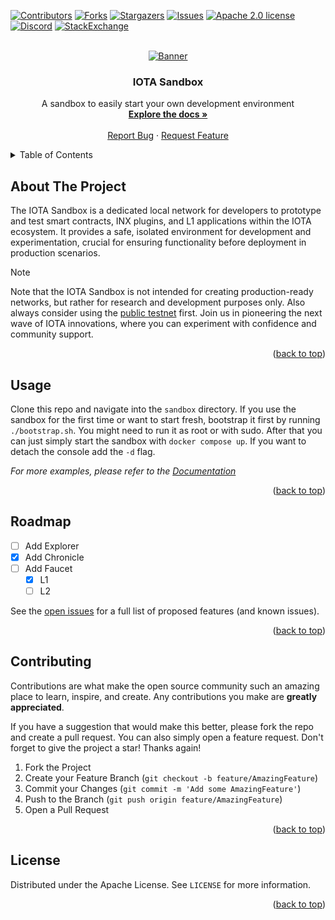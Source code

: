 <!-- This READM is based on the BEST-README-Template (https://github.com/othneildrew/Best-README-Template) -->
<div id="top"></div>
<!--
*** Thanks for checking out the Best-README-Template. If you have a suggestion
*** that would make this better, please fork the repo and create a pull request
*** or simply open an issue with the tag "enhancement".
*** Don't forget to give the project a star!
*** Thanks again! Now go create something AMAZING! :D
-->



<!-- PROJECT SHIELDS -->
<!--
*** I'm using markdown "reference style" links for readability.
*** Reference links are enclosed in brackets [ ] instead of parentheses ( ).
*** See the bottom of this document for the declaration of the reference variables
*** for contributors-url, forks-url, etc. This is an optional, concise syntax you may use.
*** https://www.markdownguide.org/basic-syntax/#reference-style-links
-->
[![Contributors][contributors-shield]][contributors-url]
[![Forks][forks-shield]][forks-url]
[![Stargazers][stars-shield]][stars-url]
[![Issues][issues-shield]][issues-url]
[![Apache 2.0 license][license-shield]][license-url]
[![Discord][discord-shield]][discord-url]
[![StackExchange][stackexchange-shield]][stackexchange-url]


<!-- PROJECT LOGO -->
<br />
<div align="center">
    <a href="https://github.com/iotaledger/iota-sandbox">
        <img src="banner.png" alt="Banner">
    </a>
    <h3 align="center">IOTA Sandbox</h3>
    <p align="center">
        A sandbox to easily start your own development environment
        <br />
        <a href="https://wiki.iota.org"><strong>Explore the docs »</strong></a>
        <br />
        <br />
        <a href="https://github.com/iotaledger/iota-sandbox/labels/bug">Report Bug</a>
        ·
        <a href="https://github.com/iotaledger/iota-sandbox/labels/request">Request Feature</a>
    </p>
</div>



<!-- TABLE OF CONTENTS -->
<details>
  <summary>Table of Contents</summary>
  <ol>
    <li>
      <a href="#about-the-project">About The Project</a>
    </li>
    <li><a href="#usage">Usage</a></li>
    <li><a href="#roadmap">Roadmap</a></li>
    <li><a href="#contributing">Contributing</a></li>
    <li><a href="#license">License</a></li>
  </ol>
</details>



<!-- ABOUT THE PROJECT -->
## About The Project

The IOTA Sandbox is a dedicated local network for developers to prototype and test smart contracts, INX plugins, and L1 applications within the IOTA ecosystem. It provides a safe, isolated environment for development and experimentation, crucial for ensuring functionality before deployment in production scenarios. 

> [!NOTE]
> Note that the IOTA Sandbox is not intended for creating production-ready networks, but rather for research and development purposes only. Also always consider using the [public testnet](https://wiki.iota.org/build/networks-endpoints/#public-testnet) first. Join us in pioneering the next wave of IOTA innovations, where you can experiment with confidence and community support.

<p align="right">(<a href="#top">back to top</a>)</p>



<!-- USAGE EXAMPLES -->
## Usage

Clone this repo and navigate into the `sandbox` directory.
If you use the sandbox for the first time or want to start fresh, bootstrap it first by running `./bootstrap.sh`. You might need to run it as root or with sudo. After that you can just simply start the sandbox with `docker compose up`. If you want to detach the console add the `-d` flag.

_For more examples, please refer to the [Documentation](https://example.com)_

<p align="right">(<a href="#top">back to top</a>)</p>



<!-- ROADMAP -->
## Roadmap

- [ ] Add Explorer
- [x] Add Chronicle
- [ ] Add Faucet
    - [x] L1
    - [ ] L2

See the [open issues](https://github.com/iotaledger/iota-sandbox/issues) for a full list of proposed features (and known issues).

<p align="right">(<a href="#top">back to top</a>)</p>



<!-- CONTRIBUTING -->
## Contributing

Contributions are what make the open source community such an amazing place to learn, inspire, and create. Any contributions you make are **greatly appreciated**.

If you have a suggestion that would make this better, please fork the repo and create a pull request. You can also simply open a feature request.
Don't forget to give the project a star! Thanks again!

1. Fork the Project
2. Create your Feature Branch (`git checkout -b feature/AmazingFeature`)
3. Commit your Changes (`git commit -m 'Add some AmazingFeature'`)
4. Push to the Branch (`git push origin feature/AmazingFeature`)
5. Open a Pull Request

<p align="right">(<a href="#top">back to top</a>)</p>



<!-- LICENSE -->
## License

Distributed under the Apache License. See `LICENSE` for more information.

<p align="right">(<a href="#top">back to top</a>)</p>



<!-- MARKDOWN LINKS & IMAGES -->
<!-- https://www.markdownguide.org/basic-syntax/#reference-style-links -->
[contributors-shield]: https://img.shields.io/github/contributors/iotaledger/iota-sandbox.svg?style=for-the-badge
[contributors-url]: https://github.com/iotaledger/iota-sandbox/graphs/contributors
[forks-shield]: https://img.shields.io/github/forks/iotaledger/iota-sandbox.svg?style=for-the-badge
[forks-url]: https://github.com/iotaledger/iota-sandbox/network/members
[stars-shield]: https://img.shields.io/github/stars/iotaledger/iota-sandbox.svg?style=for-the-badge
[stars-url]: https://github.com/iotaledger/iota-sandbox/stargazers
[issues-shield]: https://img.shields.io/github/issues/iotaledger/iota-sandbox.svg?style=for-the-badge
[issues-url]: https://github.com/iotaledger/iota-sandbox/issues
[license-shield]: https://img.shields.io/github/license/iotaledger/iota-sandbox.svg?style=for-the-badge
[license-url]: https://github.com/iotaledger/iota-sandbox/blob/main/LICENSE
[discord-shield]: https://img.shields.io/badge/Discord-9cf.svg?style=for-the-badge&logo=discord
[discord-url]: https://discord.iota.org
[stackexchange-shield]: https://img.shields.io/badge/StackExchange-9cf.svg?style=for-the-badge&logo=stackexchange
[stackexchange-url]: https://iota.stackexchange.com
